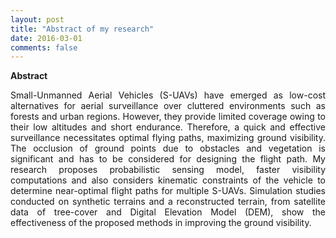 ```yaml
---
layout: post
title: "Abstract of my research"
date: 2016-03-01
comments: false
---
```


<b> Abstract </b>

<p style="text-align:justify">
Small-Unmanned Aerial Vehicles (S-UAVs) have emerged as low-cost alternatives for aerial surveillance over cluttered environments such as forests and urban regions. However, they provide limited coverage owing to their low altitudes and short endurance. Therefore, a quick and effective surveillance necessitates optimal flying paths, maximizing ground visibility. The occlusion of ground points due to obstacles and vegetation is significant and has to be considered for designing the flight path. My research proposes probabilistic sensing model, faster visibility computations and also considers kinematic constraints of the vehicle to determine near-optimal flight paths for multiple S-UAVs. Simulation studies conducted on synthetic terrains and a reconstructed terrain, from satellite data of tree-cover and Digital Elevation Model (DEM), show the effectiveness of the proposed methods in improving the ground visibility.
</p>